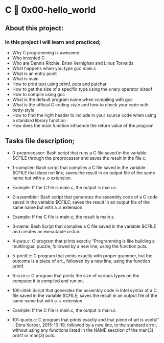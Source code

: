 # C 📃 0x00-hello_world
## About this project:
### In this project I will learn and practiced;

- Why C programming is awesome
- Who invented C
- Who are Dennis Ritchie, Brian Kernighan and Linus Torvalds
- What happens when you type gcc main.c
- What is an entry point
- What is main
- How to print text using printf, puts and putchar
- How to get the size of a specific type using the unary operator sizeof
- How to compile using gcc
-  What is the default program name when compiling with gcc
- What is the official C coding style and how to check your code with betty-style
- How to find the right header to include in your source code when using a standard library function
- How does the main function influence the return value of the program
## Tasks file description;
* 0-preprocessor: Bash script that runs a C file saved in the variable $CFILE through the preprocessor and saves the result in the file c.

* 1-compiler: Bash script that compiles a C file saved in the variable $CFILE that does not link; saves the result in an output file of the same name but with a .o extension.

* Example: If the C file is main.c, the output is main.o.
* 2-assembler: Bash script that generates the assembly code of a C code saved in the variable $CFILE; saves the result in an output file of the same name but with a .s extension.

* Example: If the C file is main.c, the result is main.s.
* 3-name: Bash Script that compiles a C file saved in the variable $CFILE and creates an executable cisfun.

* 4-puts.c: C program that prints exactly "Programming is like building   a multilingual puzzle, followed by a new line, using the function puts.

* 5-printf.c: C program that prints exactly with proper grammer, but   the outcome is a piece of art,, followed by a new line, using the function printf.

* 6-size.c: C program that prints the size of various types on the computer it is compiled and run on.

* 100-intel: Script that generates the assembly code in Intel syntax of a C file saved in the variable $CFILE; saves the result in an output file of the same name but with a .s extension.

* Example: If the C file is main.c, the output is main.s.
* 101-quote.c: C program that prints exactly and that piece of art is   useful" - Dora Korpar, 2015-10-19, followed by a new line, to the standard error, without using any functions listed in the NAME sesction of the man(3) printf or man(3) puts.
